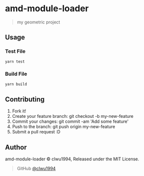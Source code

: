 # amd-module-loader

> my geometric project

## Usage

### Test File
```bash
yarn test
```

### Build File
```bash
yarn build
```

## Contributing
1. Fork it!
2. Create your feature branch: git checkout -b my-new-feature
3. Commit your changes: git commit -am 'Add some feature'
4. Push to the branch: git push origin my-new-feature
5. Submit a pull request :D

## Author

amd-module-loader &copy; clwu1994, Released under the MIT License.

> GitHub [@clwu1994](https://github.com/clwu1994)
